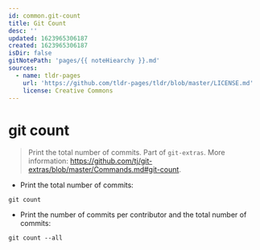 ```yaml
---
id: common.git-count
title: Git Count
desc: ''
updated: 1623965306187
created: 1623965306187
isDir: false
gitNotePath: 'pages/{{ noteHiearchy }}.md'
sources:
  - name: tldr-pages
    url: 'https://github.com/tldr-pages/tldr/blob/master/LICENSE.md'
    license: Creative Commons
---
```

# git count

> Print the total number of commits.
> Part of `git-extras`.
> More information: <https://github.com/tj/git-extras/blob/master/Commands.md#git-count>.

- Print the total number of commits:

`git count`

- Print the number of commits per contributor and the total number of commits:

`git count --all`

